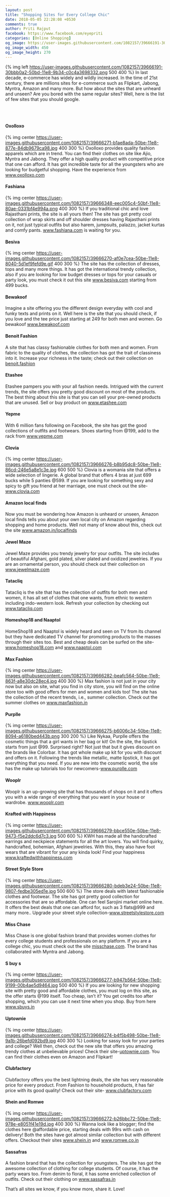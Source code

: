 ```yaml
---
layout: post
title: "Shopping Sites for Every College Chic"
date: 2018-05-05 22:28:08 +0530
comments: true
author: Priti Rajput
facebook: https://www.facebook.com/eyepriti
categories: [Online Shopping]
og_image: https://user-images.githubusercontent.com/1082157/39666191-30bbb0a2-50bd-11e8-9b34-c0c4a3698332.png
og_image_width: 450
og_image_height: 270
---
```


{% img left https://user-images.githubusercontent.com/1082157/39666191-30bbb0a2-50bd-11e8-9b34-c0c4a3698332.png 500 400 %}
In last decade, e-commerce has widely and wildly increased. In the time of 21st century, there are millions sites for e-commerce such as Flipkart, Jabong, Myntra, Amazon and many more. But how about the sites that are unheard and unseen? Are you bored with the same regular sites? Well, here is the list of few sites that you should google.

<!-- more -->
<br/><br/>
#### Oxolloxo
{% img center https://user-images.githubusercontent.com/1082157/39666271-b1ae8ada-50be-11e8-877e-84db9679ca98.jpg 400 300 %}
Oxolloxo provides quality fashion apparels which are in trend. You can find their clothes on site like Ajio, Myntra and Jabong.  They offer a high quality product with competitive price that one can afford. It has got incredible taste for all the youngsters who are looking for budgetful shopping. Have the experience from <a href="http://www.oxolloxo.com/" rel="nofollow" target="_blank">www.oxolloxo.com</a>

#### Fashiana
{% img center https://user-images.githubusercontent.com/1082157/39666348-eec005c4-50bf-11e8-80ae-0331bf4e994a.png 400 300 %}
If you traditional chic and love Rajasthani prints, the site is all yours then! The site has got pretty cool collection of wrap skirts and off shoulder dresses having Rajasthani prints on it, not just typical outfits but also harem, jumpsuits, palazzo, jacket kurtas and comfy pants. <a rel="nofollow" href="http://www.fashiana.com/" target="_blank">www.fashiana.com</a> is waiting for you.

#### Besiva
{% img center https://user-images.githubusercontent.com/1082157/39666270-af0e7cea-50be-11e8-8040-5d1ef9fefd9e.gif 400 300 %}
The site has the collection of dresses, tops and many more things. It has got the international trendy collection, also if you are looking for low budget dresses or tops for your casuals or party look, you must check it out this site <a rel="nofollow" href="http://www.besiva.com/" target="_blank">www.besiva.com</a> starting from 499 bucks.

#### Bewakoof
Imagine a site offering you the different design everyday with cool and funky texts and prints on it. Well here is the site that you should check, if you love and the tee price just starting at 249 for both men and women. Go bewakoof <a rel="nofollow" href="https://www.bewakoof.com/" target="_blank">www.bewakoof.com</a>

#### Benoit Fashion
A site that has classy fashionable clothes for both men and women.  From fabric to the quality of clothes, the collection has got the trait of classiness into it. Increase your richness in the taste; check out their collection on <a rel="nofollow" href="https://benoit.fashion/" target="_blank">benoit.fashion</a>

#### Etashee
Etashee pampers you with your all fashion needs. Intrigued with the current trends, the site offers you pretty good discount on most of the products. The best thing about this site is that you can sell your pre-owned products that are unused. Sell or buy product on <a rel="nofollow" href="https://www.etashee.com/" target="_blank">www.etashee.com</a>

#### Yepme
With 6 million fans following on Facebook, the site has got the good collections of outfits and footwears. Shoes starting from @199, add to the rack from <a rel="nofollow" href="http://www.yepme.com/" target="_blank">www.yepme.com</a>

#### Clovia
{% img center https://user-images.githubusercontent.com/1082157/39666276-b8b95dc8-50be-11e8-86cd-246e5a8e1c3e.jpg 600 500 %}
Clovia is a womania site that offers a wide selection of lingerie.  A global brand that offers 4 bras at just 699 bucks while 5 panties @599. If you are looking for something sexy and spicy to gift you friend at her marriage, one must check out the site-<a rel="nofollow" href="https://www.clovia.com/" target="_blank">www.clovia.com</a>

#### Amazon local finds
Now you must be wondering how Amazon is unheard or unseen, Amazon local finds tells you about your own local city on Amazon regarding shopping and home products. Well not many of know about this, check out the site <a rel="nofollow" href="https://www.amazon.in/localfinds" target="_blank">www.amazon.in/localfinds</a>

#### Jewel Maze
Jewel Maze provides you trendy jewelry for your outfits. The site includes of beautiful Afghani, gold plated, silver plated and oxidized jewelries. If you are an ornamental person, you should check out their collection on <a rel="nofollow" href="https://www.jewelmaze.com/" target="_blank">www.jewelmaze.com</a>

#### Tatacliq
Tatacliq is the site that has the collection of outfits for both men and women, it has all set of clothes that one wants, from ethnic to western including indo-western look.  Refresh your collection by checking out <a rel="nofollow" href="https://www.tatacliq.com/" target="_blank">www.tatacliq.com</a>

#### Homeshop18 and Naaptol
HomeShop18 and Naaptol is widely heard and seen on TV from its channel but they have dedicated TV channel for promoting products to the masses through their sites too. Best and cheap deals can be surfed on the site-<a rel="nofollow" href="http://www.homeshop18.com/" target="_blank">www.homeshop18.com</a> and <a rel="nofollow" href="https://www.naaptol.com/" target="_blank">www.naaptol.com</a>

#### Max Fashion
{% img center https://user-images.githubusercontent.com/1082157/39666282-beafc564-50be-11e8-863f-a8e30dc28ec4.jpg 400 300 %}
Max fashion is not just in your city now but also on site, what you find in city store, you will find on the online store too with good offers for men and women and kids too! The site has the collection of the recent trends, i.e., summer collection. Check out the summer clothes on <a rel="nofollow" href="https://www.maxfashion.in/" target="_blank">www.maxfashion.in</a>

#### Purplle
{% img center https://user-images.githubusercontent.com/1082157/39666275-b6006c34-50be-11e8-8094-a6180bed443b.png 300 200 %}
Like Nykaa, Purplle offers the cosmetic things that a girl wants in her bag or kit! On the site, the lipstick starts from just @99. Surprised right? Not just that but it gives discount on the brands like Colorbar. It has got whole make up kit for you with discount and offers on it. Following the trends like metallic, matte lipstick, it has got everything that you need. If you are new into the cosmetic world, the site has the make up tutorials too for newcomers-<a rel="nofollow" href="https://www.purplle.com/" target="_blank">www.purplle.com</a>

#### Wooplr
Wooplr is an up-growing site that has thousands of shops on it and it offers you with a wide range of everything that you want in your house or wardrobe. <a rel="nofollow" href="https://www.wooplr.com/" target="_blank">www.wooplr.com</a>

#### Krafted with Happiness
{% img center https://user-images.githubusercontent.com/1082157/39666279-bbce550e-50be-11e8-9473-f5e2ddc6d7c3.jpg 500 600 %}
KWH has made all the handcrafted earrings and neckpiece statements for all the art lovers. You will find quirky, handcrafted, bohemian, Afghani jewelries. With this, they also have foot wears that are vibrant for your any kinda look! Find your happiness <a rel="nofollow" href="https://www.kraftedwithhappiness.com/" target="_blank">www.kraftedwithhappiness.com</a>

#### Street Style Store
{% img center https://user-images.githubusercontent.com/1082157/39666280-bdeb3e24-50be-11e8-9807-fedbe305ed1e.jpg 500 600 %}
The store deals with latest fashionable clothes and footwear. The site has got pretty good collection for accessories that are so affordable. One can  feel Sarojini market online here. It offers the best deals that one can afford for, such as 3 flats@999 and many more.. Upgrade your street style collection-<a rel="nofollow" href="http://www.streetstylestore.com/" target="_blank">www.streetstylestore.com</a>

#### Miss Chase
Miss Chase is one global fashion brand that provides women clothes for every college students and professionals on any platform. If you are a college chic, you must check out the site <a rel="nofollow" href="https://misschase.com/" target="_blank">misschase.com</a>. The brand has collaborated with Myntra and Jabong. 

#### S buy s
{% img center https://user-images.githubusercontent.com/1082157/39666277-b947b564-50be-11e8-9199-00b4ae5d9464.jpg 500 400 %}
If you are looking for new shopping site with pretty good and affordable clothes, you must log on this site, as the offer starts @199 itself. Too cheap, isn’t it? You get credits too after shopping, which you can use it next time when you shop. Buy from here <a rel="nofollow" href="https://www.sbuys.in/" target="_blank">www.sbuys.in</a>

#### Uptownie
{% img center https://user-images.githubusercontent.com/1082157/39666274-b4f5b498-50be-11e8-9a1b-26befd092bd9.jpg 400 300 %}
Looking for sassy look for your parties and college? Well then, check out the new site that offers you amazing trendy clothes at unbelievable prices! Check their site-<a rel="nofollow" href="https://uptownie.com/" target="_blank">uptownie.com</a>. You can find their clothes even on Amazon and Flipkart!

#### Clubfactory
Clubfactory offers you the best lightning deals, the site has very reasonable price for every product. From Fashion to household products, it has fair price with its good quality! Check out their site- <a rel="nofollow" href="https://www.clubfactory.com/" target="_blank">www.clubfactory.com</a>

#### Shein and Romwe
{% img center https://user-images.githubusercontent.com/1082157/39666272-b26bbc72-50be-11e8-978e-e8051f41e19d.jpg 400 300 %}
Wanna look like a blogger; find the clothes here @affordable price, starting deals with 99rs with cash on delivery! Both the sites have got almost similar collection but with different offers.  Checkout their sites <a rel="nofollow" href="http://www.shein.in/" target="_blank">www.shein.in</a> and <a rel="nofollow" href="https://www.romwe.co.in/" target="_blank">www.romwe.co.in </a>

#### Sassafras
A fashion brand that has the collection for youngsters. The site has got the awesome collection of clothing for college students. Of course, it has the party wears too. From denim to floral, it has some enriched collection of outfits. Check out their clothing on <a rel="nofollow" href="http://www.sassafras.in/" target="_blank">www.sassafras.in</a>

That’s all sites we know, if you know more, share it. Love!
